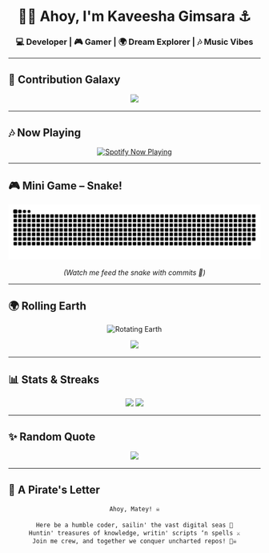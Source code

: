 <h1 align="center">🏴‍☠️ Ahoy, I'm Kaveesha Gimsara ⚓</h1>
<h3 align="center">💻 Developer | 🎮 Gamer | 🌍 Dream Explorer | 🎶 Music Vibes</h3>

---

## 🌌 Contribution Galaxy
<p align="center">
  <img src="https://github.com/kaveeshagimsara/kaveeshagimsara/blob/main/profile-3d-contrib/profile-night-view.svg" width="700"/>
</p>

---

## 🎶 Now Playing
<p align="center">
  <a href="https://open.spotify.com/user/">
    <img src="https://spotify-github-profile.vercel.app/api/view?uid=&cover_image=true&theme=novatorem&show_offline=true&background_color=000000" alt="Spotify Now Playing" />
  </a>
</p>

---

## 🎮 Mini Game – Snake!
<p align="center">
  <img src="https://raw.githubusercontent.com/platane/snk/output/github-contribution-grid-snake.svg" alt="snake game"/>
</p>
<p align="center"><em>(Watch me feed the snake with commits 🐍)</em></p>

---

## 🌍 Rolling Earth
<p align="center">
  <img src="https://raw.githubusercontent.com/kaveeshagimsara/kaveeshagimsara/main/assets/earth.gif" width="300" alt="Rotating Earth"/>
</p>
<p align="center">
  <img src="https://img.shields.io/badge/Sri%20Lanka-🌴-green?style=for-the-badge"/>
</p>

---

## 📊 Stats & Streaks
<p align="center">
  <img src="https://github-readme-stats.vercel.app/api?username=kaveeshagimsara&show_icons=true&theme=tokyonight&hide_border=true" height="165"/>
  <img src="https://github-readme-streak-stats.herokuapp.com?user=kaveeshagimsara&theme=radical&hide_border=true" height="165"/>
</p>

---

## ✨ Random Quote
<p align="center">
  <img src="https://quotes-github-readme.vercel.app/api?type=horizontal&theme=dark"/>
</p>

---

## 📜 A Pirate's Letter
<div align="center">

```text
Ahoy, Matey! ☠️

Here be a humble coder, sailin' the vast digital seas 🌊
Huntin' treasures of knowledge, writin' scripts ‘n spells ⚔️
Join me crew, and together we conquer uncharted repos! 🏴‍☠️

